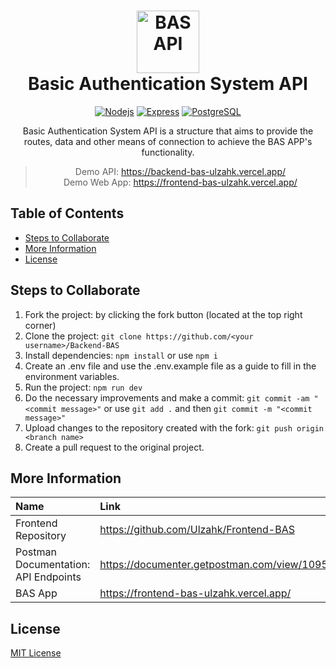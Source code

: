 <h1 align="center">
    <img alt="BAS API" src="https://www.iconsdb.com/icons/preview/color/336791/door-6-xxl.png" width="100">
  <br>Basic Authentication System API <br>
</h1>
<p align="center"><p>

<div align="center">

  [![Nodejs](https://img.shields.io/badge/-Node.js-F2F2F2?style=flat&logo=Node.js)](https://nodejs.org/)
  [![Express](https://img.shields.io/badge/-Express-gray?style=flat)](https://expressjs.com/)
  [![PostgreSQL](https://img.shields.io/badge/-PostgreSQL-F2F2F2?style=flat&logo=postgresql&logoColor=336791)](https://www.postgresql.org/)
</div>

<p align="center">Basic Authentication System API is a structure that aims to provide the routes, data and other means of connection to achieve the BAS APP's functionality.</p>


<div align="center">

> Demo API: https://backend-bas-ulzahk.vercel.app/  
> Demo Web App: https://frontend-bas-ulzahk.vercel.app/
</div>

## Table of Contents
- [Steps to Collaborate](#steps-to-collaborate)
- [More Information](#more-information)
- [License](#license)

## Steps to Collaborate

1. Fork the project: by clicking the fork button (located at the top right corner)
2. Clone the project: `git clone https://github.com/<your username>/Backend-BAS`
3. Install dependencies: `npm install` or use `npm i`
4. Create an .env file and use the .env.example file as a guide to fill in the environment variables.
5. Run the project: `npm run dev`
6. Do the necessary improvements and make a commit: `git commit -am "<commit message>"` or use `git add .` and then `git commit -m "<commit message>"`
7. Upload changes to the repository created with the fork: `git push origin <branch name>`
8. Create a pull request to the original project.

## More Information

| Name                      | Link                                                                          |
| :-------------------------| :---------------------------------------------------------------------------- |
| Frontend Repository       | https://github.com/Ulzahk/Frontend-BAS                                        |
| Postman Documentation: API Endpoints | https://documenter.getpostman.com/view/10957059/TVeiCqcU           |
| BAS App                   | https://frontend-bas-ulzahk.vercel.app/                                       |

## License

[MIT License](https://github.com/Ulzahk/Backend-BAS/blob/main/LICENSE)
